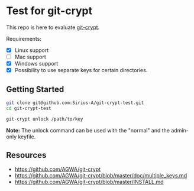 # Test for git-crypt

This repo is here to evaluate [git-crypt](https://github.com/AGWA/git-crypt).

Requirements:

- [x] Linux support
- [ ] Mac support
- [x] Windows support
- [x] Possibility to use separate keys for certain directories.

## Getting Started

```sh
git clone git@github.com:Sirius-A/git-crypt-test.git
cd git-crypt-test

git-crypt unlock /path/to/key
```

**Note:** The unlock command can be used with the "normal" and the admin-only keyfile.

## Resources

- https://github.com/AGWA/git-crypt
- https://github.com/AGWA/git-crypt/blob/master/doc/multiple_keys.md
- https://github.com/AGWA/git-crypt/blob/master/INSTALL.md

